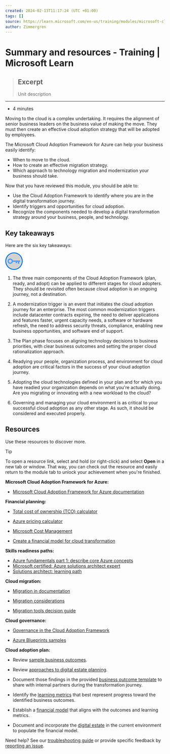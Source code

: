 ```yaml
---
created: 2024-02-13T11:17:24 (UTC +01:00)
tags: []
source: https://learn.microsoft.com/en-us/training/modules/microsoft-cloud-adoption-framework-for-azure/9-summary-and-resources
author: Zimmergren
---
```


# Summary and resources - Training | Microsoft Learn

> ## Excerpt
> Unit description

---
-   4 minutes

Moving to the cloud is a complex undertaking. It requires the alignment of senior business leaders on the business value of making the move. They must then create an effective cloud adoption strategy that will be adopted by employees.

The Microsoft Cloud Adoption Framework for Azure can help your business easily identify:

-   When to move to the cloud.
-   How to create an effective migration strategy.
-   Which approach to technology migration and modernization your business should take.

Now that you have reviewed this module, you should be able to:

-   Use the Cloud Adoption Framework to identify where you are in the digital transformation journey.
-   Identify triggers and opportunities for cloud adoption.
-   Recognize the components needed to develop a digital transformation strategy around your business, people, and technology.

## Key takeaways

Here are the six key takeaways:

![Icon of lightbulb](Summary%20and%20resources%20-%20Training%20%20Microsoft%20Learn/key-takeaway.png)

1.  The three main components of the Cloud Adoption Framework (plan, ready, and adopt) can be applied to different stages for cloud adopters. They should be revisited often because cloud adoption is an ongoing journey, not a destination.
    
2.  A modernization trigger is an event that initiates the cloud adoption journey for an enterprise. The most common modernization triggers include datacenter contracts expiring, the need to deliver applications and features faster, urgent capacity needs, a software or hardware refresh, the need to address security threats, compliance, enabling new business opportunities, and software end of support.
    
3.  The Plan phase focuses on aligning technology decisions to business priorities, with clear business outcomes and setting the proper cloud rationalization approach.
    
4.  Readying your people, organization process, and environment for cloud adoption are critical factors in the success of your cloud adoption journey.
    
5.  Adopting the cloud technologies defined in your plan and for which you have readied your organization depends on what you're actually doing. Are you migrating or innovating with a new workload to the cloud?
    
6.  Governing and managing your cloud environment is as critical to your successful cloud adoption as any other stage. As such, it should be considered and executed properly.
    

## Resources

Use these resources to discover more.

Tip

To open a resource link, select and hold (or right-click) and select **Open** in a new tab or window. That way, you can check out the resource and easily return to the module tab to unlock your achievement when you're finished.

**Microsoft Cloud Adoption Framework for Azure:**

-   [Microsoft Cloud Adoption Framework for Azure documentation](https://learn.microsoft.com/en-us/azure/cloud-adoption-framework/overview)

**Financial planning:**

-   [Total cost of ownership (TCO) calculator](https://azure.microsoft.com/pricing/tco/calculator/)
    
-   [Azure pricing calculator](https://azure.microsoft.com/pricing/calculator/)
    
-   [Microsoft Cost Management](https://azure.microsoft.com/services/cost-management/)
    
-   [Create a financial model for cloud transformation](https://learn.microsoft.com/en-us/azure/cloud-adoption-framework/strategy/financial-models)
    

**Skills readiness paths:**

-   [Azure fundamentals part 1: describe core Azure concepts](https://learn.microsoft.com/en-us/training/paths/az-900-describe-cloud-concepts/)
-   [Microsoft certified: Azure solutions architect expert](https://learn.microsoft.com/en-us/certifications/azure-solutions-architect/?wt.mc_id=learningredirect_certs-web-wwl)
-   [Solutions architect: learning path](https://learn.microsoft.com/en-us/training/browse/?roles=solution-architect&resource_type=learning%20path)

**Cloud migration:**

-   [Migration in documentation](https://learn.microsoft.com/en-us/azure/cloud-adoption-framework/migrate/)
    
-   [Migration considerations](https://learn.microsoft.com/en-us/azure/cloud-adoption-framework/migrate/migration-considerations/)
    
-   [Migration tools decision guide](https://learn.microsoft.com/en-us/azure/cloud-adoption-framework/decision-guides/migrate-decision-guide/)
    

**Cloud governance:**

-   [Governance in the Cloud Adoption Framework](https://learn.microsoft.com/en-us/azure/cloud-adoption-framework/govern/)
    
-   [Azure Blueprints samples](https://learn.microsoft.com/en-us/azure/governance/blueprints/samples/)
    

**Cloud adoption plan:**

-   Review [sample business outcomes](https://learn.microsoft.com/en-us/azure/cloud-adoption-framework/strategy/business-outcomes/).
    
-   Review [approaches to digital estate planning](https://learn.microsoft.com/en-us/azure/cloud-adoption-framework/digital-estate/approach).
    
-   Document those findings in the provided [business outcome template](https://archcenter.blob.core.windows.net/cdn/business-outcome-template.xlsx) to share with internal partners during the transformation journey.
    
-   Identify the [learning metrics](https://learn.microsoft.com/en-us/azure/cloud-adoption-framework/strategy/learning-metrics) that best represent progress toward the identified business outcomes.
    
-   Establish a [financial model](https://learn.microsoft.com/en-us/azure/cloud-adoption-framework/strategy/financial-models) that aligns with the outcomes and learning metrics.
    
-   Document and incorporate the [digital estate](https://learn.microsoft.com/en-us/azure/cloud-adoption-framework/digital-estate/) in the current environment to populate the financial model.
    

Need help? See our [troubleshooting guide](https://learn.microsoft.com/en-us/training/support/troubleshooting?uid=learn-wwl.microsoft-cloud-adoption-framework-for-azure-v1-1.9-knowledge-check&documentId=19ba5d66-b528-497c-1b1c-c7ea57adecbd&versionIndependentDocumentId=95a463a1-8f7a-5e0f-b146-1d188f712522&contentPath=%2FMicrosoftDocs%2Flearn-pr%2Fblob%2Flive%2Flearn-pr%2Fwwl-mba%2Fmicrosoft-cloud-adoption-framework-for-azure%2F9-summary-and-resources.yml&url=https%3A%2F%2Flearn.microsoft.com%2Fen-us%2Ftraining%2Fmodules%2Fmicrosoft-cloud-adoption-framework-for-azure%2F9-summary-and-resources&author=tozimmergren) or provide specific feedback by [reporting an issue](https://learn.microsoft.com/en-us/training/support/troubleshooting?uid=learn-wwl.microsoft-cloud-adoption-framework-for-azure-v1-1.9-knowledge-check&documentId=19ba5d66-b528-497c-1b1c-c7ea57adecbd&versionIndependentDocumentId=95a463a1-8f7a-5e0f-b146-1d188f712522&contentPath=%2FMicrosoftDocs%2Flearn-pr%2Fblob%2Flive%2Flearn-pr%2Fwwl-mba%2Fmicrosoft-cloud-adoption-framework-for-azure%2F9-summary-and-resources.yml&url=https%3A%2F%2Flearn.microsoft.com%2Fen-us%2Ftraining%2Fmodules%2Fmicrosoft-cloud-adoption-framework-for-azure%2F9-summary-and-resources&author=tozimmergren#report-feedback).
